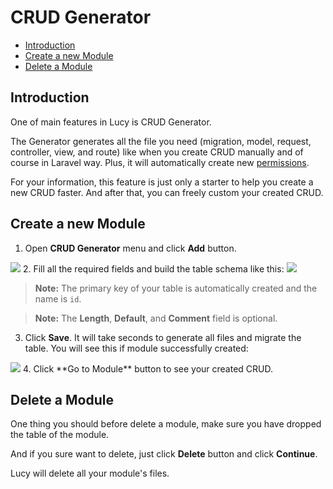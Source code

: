 # CRUD Generator

- [Introduction](#introduction)
- [Create a new Module](#create)
- [Delete a Module](#delete)

<a name="introduction"></a>
## Introduction
One of main features in Lucy is CRUD Generator.

The Generator generates all the file you need (migration, model, request, controller, view, and route) like when you create CRUD manually and of course in Laravel way. Plus, it will automatically create new [permissions](/docs/permissions).

For your information, this feature is just only a starter to help you create a new CRUD faster. And after that, you can freely custom your created CRUD.

<a name="create"></a>
## Create a new Module

1. Open **CRUD Generator** menu and click **Add** button.
<img src="/storage/docs/01-crud.jpeg" class="img-responsive img-rounded">
2. Fill all the required fields and build the table schema like this:
<img src="/storage/docs/02-crud.jpeg" class="img-responsive img-rounded">

   > **Note:** The primary key of your table is automatically created and the name is `id`.
   
   > **Note:** The **Length**, **Default**, and **Comment** field is optional.
3. Click **Save**. It will take seconds to generate all files and migrate the table. You will see this if module successfully created:
<img src="/storage/docs/03-crud.jpeg" class="img-responsive img-rounded">
4. Click **Go to Module** button to see your created CRUD.

<a name="delete"></a>
## Delete a Module

One thing you should before delete a module, make sure you have dropped the table of the module.

And if you sure want to delete, just click **Delete** button and click **Continue**.

Lucy will delete all your module's files.
